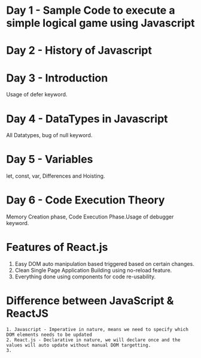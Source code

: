 # Day 1 - Sample Code to execute a simple logical game using Javascript

# Day 2 - History of Javascript

# Day 3 - Introduction
Usage of defer keyword.

# Day 4 - DataTypes in Javascript
All Datatypes, bug of null keyword.

# Day 5 - Variables
let, const, var, Differences and Hoisting.

# Day 6 - Code Execution Theory
Memory Creation phase, Code Execution Phase.Usage of debugger keyword.


# Features of React.js
 1. Easy DOM auto manipulation based triggered based on certain changes.
 2. Clean Single Page Application Building using no-reload feature.
 3. Everything done using components for code re-usability.

# Difference between JavaScript & ReactJS
    1. Javascript - Imperative in nature, means we need to specify which DOM elements needs to be updated
    2. React.js - Declarative in nature, we will declare once and the values will auto update without manual DOM targetting.
    3.

